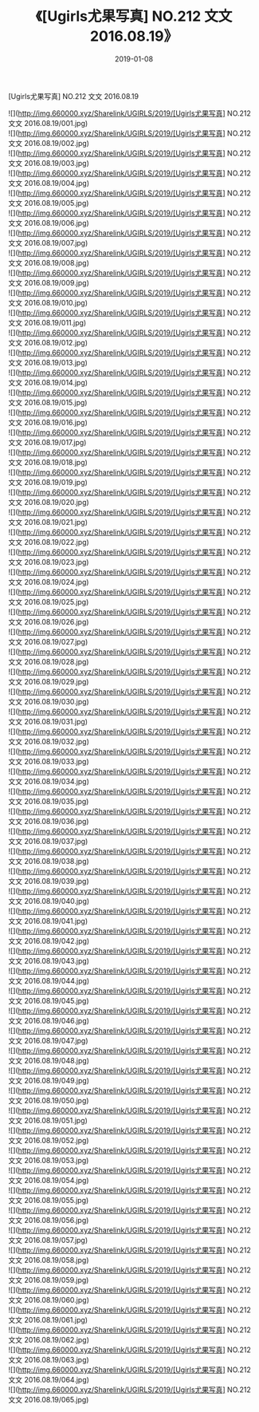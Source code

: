 ﻿---
layout: post
title:  《[Ugirls尤果写真] NO.212 文文 2016.08.19》
date:   2019-01-08
img: http://img.660000.xyz/Sharelink/UGIRLS/2019/[Ugirls尤果写真] NO.212 文文 2016.08.19/000.jpg
categories: [美女, 清纯, 唯美]
---

[Ugirls尤果写真] NO.212 文文 2016.08.19

 ![](http://img.660000.xyz/Sharelink/UGIRLS/2019/[Ugirls尤果写真] NO.212 文文 2016.08.19/001.jpg) <br>![](http://img.660000.xyz/Sharelink/UGIRLS/2019/[Ugirls尤果写真] NO.212 文文 2016.08.19/002.jpg) <br>![](http://img.660000.xyz/Sharelink/UGIRLS/2019/[Ugirls尤果写真] NO.212 文文 2016.08.19/003.jpg) <br>![](http://img.660000.xyz/Sharelink/UGIRLS/2019/[Ugirls尤果写真] NO.212 文文 2016.08.19/004.jpg) <br>![](http://img.660000.xyz/Sharelink/UGIRLS/2019/[Ugirls尤果写真] NO.212 文文 2016.08.19/005.jpg) <br>![](http://img.660000.xyz/Sharelink/UGIRLS/2019/[Ugirls尤果写真] NO.212 文文 2016.08.19/006.jpg) <br>![](http://img.660000.xyz/Sharelink/UGIRLS/2019/[Ugirls尤果写真] NO.212 文文 2016.08.19/007.jpg) <br>![](http://img.660000.xyz/Sharelink/UGIRLS/2019/[Ugirls尤果写真] NO.212 文文 2016.08.19/008.jpg) <br>![](http://img.660000.xyz/Sharelink/UGIRLS/2019/[Ugirls尤果写真] NO.212 文文 2016.08.19/009.jpg) <br>![](http://img.660000.xyz/Sharelink/UGIRLS/2019/[Ugirls尤果写真] NO.212 文文 2016.08.19/010.jpg) <br>![](http://img.660000.xyz/Sharelink/UGIRLS/2019/[Ugirls尤果写真] NO.212 文文 2016.08.19/011.jpg) <br>![](http://img.660000.xyz/Sharelink/UGIRLS/2019/[Ugirls尤果写真] NO.212 文文 2016.08.19/012.jpg) <br>![](http://img.660000.xyz/Sharelink/UGIRLS/2019/[Ugirls尤果写真] NO.212 文文 2016.08.19/013.jpg) <br>![](http://img.660000.xyz/Sharelink/UGIRLS/2019/[Ugirls尤果写真] NO.212 文文 2016.08.19/014.jpg) <br>![](http://img.660000.xyz/Sharelink/UGIRLS/2019/[Ugirls尤果写真] NO.212 文文 2016.08.19/015.jpg) <br>![](http://img.660000.xyz/Sharelink/UGIRLS/2019/[Ugirls尤果写真] NO.212 文文 2016.08.19/016.jpg) <br>![](http://img.660000.xyz/Sharelink/UGIRLS/2019/[Ugirls尤果写真] NO.212 文文 2016.08.19/017.jpg) <br>![](http://img.660000.xyz/Sharelink/UGIRLS/2019/[Ugirls尤果写真] NO.212 文文 2016.08.19/018.jpg) <br>![](http://img.660000.xyz/Sharelink/UGIRLS/2019/[Ugirls尤果写真] NO.212 文文 2016.08.19/019.jpg) <br>![](http://img.660000.xyz/Sharelink/UGIRLS/2019/[Ugirls尤果写真] NO.212 文文 2016.08.19/020.jpg) <br>![](http://img.660000.xyz/Sharelink/UGIRLS/2019/[Ugirls尤果写真] NO.212 文文 2016.08.19/021.jpg) <br>![](http://img.660000.xyz/Sharelink/UGIRLS/2019/[Ugirls尤果写真] NO.212 文文 2016.08.19/022.jpg) <br>![](http://img.660000.xyz/Sharelink/UGIRLS/2019/[Ugirls尤果写真] NO.212 文文 2016.08.19/023.jpg) <br>![](http://img.660000.xyz/Sharelink/UGIRLS/2019/[Ugirls尤果写真] NO.212 文文 2016.08.19/024.jpg) <br>![](http://img.660000.xyz/Sharelink/UGIRLS/2019/[Ugirls尤果写真] NO.212 文文 2016.08.19/025.jpg) <br>![](http://img.660000.xyz/Sharelink/UGIRLS/2019/[Ugirls尤果写真] NO.212 文文 2016.08.19/026.jpg) <br>![](http://img.660000.xyz/Sharelink/UGIRLS/2019/[Ugirls尤果写真] NO.212 文文 2016.08.19/027.jpg) <br>![](http://img.660000.xyz/Sharelink/UGIRLS/2019/[Ugirls尤果写真] NO.212 文文 2016.08.19/028.jpg) <br>![](http://img.660000.xyz/Sharelink/UGIRLS/2019/[Ugirls尤果写真] NO.212 文文 2016.08.19/029.jpg) <br>![](http://img.660000.xyz/Sharelink/UGIRLS/2019/[Ugirls尤果写真] NO.212 文文 2016.08.19/030.jpg) <br>![](http://img.660000.xyz/Sharelink/UGIRLS/2019/[Ugirls尤果写真] NO.212 文文 2016.08.19/031.jpg) <br>![](http://img.660000.xyz/Sharelink/UGIRLS/2019/[Ugirls尤果写真] NO.212 文文 2016.08.19/032.jpg) <br>![](http://img.660000.xyz/Sharelink/UGIRLS/2019/[Ugirls尤果写真] NO.212 文文 2016.08.19/033.jpg) <br>![](http://img.660000.xyz/Sharelink/UGIRLS/2019/[Ugirls尤果写真] NO.212 文文 2016.08.19/034.jpg) <br>![](http://img.660000.xyz/Sharelink/UGIRLS/2019/[Ugirls尤果写真] NO.212 文文 2016.08.19/035.jpg) <br>![](http://img.660000.xyz/Sharelink/UGIRLS/2019/[Ugirls尤果写真] NO.212 文文 2016.08.19/036.jpg) <br>![](http://img.660000.xyz/Sharelink/UGIRLS/2019/[Ugirls尤果写真] NO.212 文文 2016.08.19/037.jpg) <br>![](http://img.660000.xyz/Sharelink/UGIRLS/2019/[Ugirls尤果写真] NO.212 文文 2016.08.19/038.jpg) <br>![](http://img.660000.xyz/Sharelink/UGIRLS/2019/[Ugirls尤果写真] NO.212 文文 2016.08.19/039.jpg) <br>![](http://img.660000.xyz/Sharelink/UGIRLS/2019/[Ugirls尤果写真] NO.212 文文 2016.08.19/040.jpg) <br>![](http://img.660000.xyz/Sharelink/UGIRLS/2019/[Ugirls尤果写真] NO.212 文文 2016.08.19/041.jpg) <br>![](http://img.660000.xyz/Sharelink/UGIRLS/2019/[Ugirls尤果写真] NO.212 文文 2016.08.19/042.jpg) <br>![](http://img.660000.xyz/Sharelink/UGIRLS/2019/[Ugirls尤果写真] NO.212 文文 2016.08.19/043.jpg) <br>![](http://img.660000.xyz/Sharelink/UGIRLS/2019/[Ugirls尤果写真] NO.212 文文 2016.08.19/044.jpg) <br>![](http://img.660000.xyz/Sharelink/UGIRLS/2019/[Ugirls尤果写真] NO.212 文文 2016.08.19/045.jpg) <br>![](http://img.660000.xyz/Sharelink/UGIRLS/2019/[Ugirls尤果写真] NO.212 文文 2016.08.19/046.jpg) <br>![](http://img.660000.xyz/Sharelink/UGIRLS/2019/[Ugirls尤果写真] NO.212 文文 2016.08.19/047.jpg) <br>![](http://img.660000.xyz/Sharelink/UGIRLS/2019/[Ugirls尤果写真] NO.212 文文 2016.08.19/048.jpg) <br>![](http://img.660000.xyz/Sharelink/UGIRLS/2019/[Ugirls尤果写真] NO.212 文文 2016.08.19/049.jpg) <br>![](http://img.660000.xyz/Sharelink/UGIRLS/2019/[Ugirls尤果写真] NO.212 文文 2016.08.19/050.jpg) <br>![](http://img.660000.xyz/Sharelink/UGIRLS/2019/[Ugirls尤果写真] NO.212 文文 2016.08.19/051.jpg) <br>![](http://img.660000.xyz/Sharelink/UGIRLS/2019/[Ugirls尤果写真] NO.212 文文 2016.08.19/052.jpg) <br>![](http://img.660000.xyz/Sharelink/UGIRLS/2019/[Ugirls尤果写真] NO.212 文文 2016.08.19/053.jpg) <br>![](http://img.660000.xyz/Sharelink/UGIRLS/2019/[Ugirls尤果写真] NO.212 文文 2016.08.19/054.jpg) <br>![](http://img.660000.xyz/Sharelink/UGIRLS/2019/[Ugirls尤果写真] NO.212 文文 2016.08.19/055.jpg) <br>![](http://img.660000.xyz/Sharelink/UGIRLS/2019/[Ugirls尤果写真] NO.212 文文 2016.08.19/056.jpg) <br>![](http://img.660000.xyz/Sharelink/UGIRLS/2019/[Ugirls尤果写真] NO.212 文文 2016.08.19/057.jpg) <br>![](http://img.660000.xyz/Sharelink/UGIRLS/2019/[Ugirls尤果写真] NO.212 文文 2016.08.19/058.jpg) <br>![](http://img.660000.xyz/Sharelink/UGIRLS/2019/[Ugirls尤果写真] NO.212 文文 2016.08.19/059.jpg) <br>![](http://img.660000.xyz/Sharelink/UGIRLS/2019/[Ugirls尤果写真] NO.212 文文 2016.08.19/060.jpg) <br>![](http://img.660000.xyz/Sharelink/UGIRLS/2019/[Ugirls尤果写真] NO.212 文文 2016.08.19/061.jpg) <br>![](http://img.660000.xyz/Sharelink/UGIRLS/2019/[Ugirls尤果写真] NO.212 文文 2016.08.19/062.jpg) <br>![](http://img.660000.xyz/Sharelink/UGIRLS/2019/[Ugirls尤果写真] NO.212 文文 2016.08.19/063.jpg) <br>![](http://img.660000.xyz/Sharelink/UGIRLS/2019/[Ugirls尤果写真] NO.212 文文 2016.08.19/064.jpg) <br>![](http://img.660000.xyz/Sharelink/UGIRLS/2019/[Ugirls尤果写真] NO.212 文文 2016.08.19/065.jpg) <br>